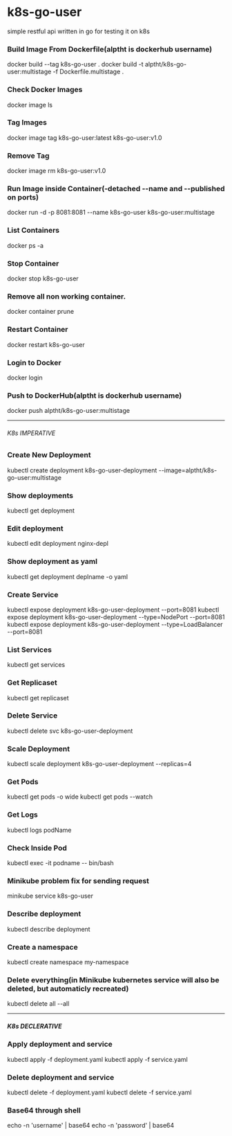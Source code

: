 # k8s-go-user
simple restful api written in go for testing it on k8s

### Build Image From Dockerfile(alptht is dockerhub username)
docker build --tag k8s-go-user .
docker build -t alptht/k8s-go-user:multistage -f Dockerfile.multistage .

### Check Docker Images
docker image ls

### Tag Images
docker image tag k8s-go-user:latest k8s-go-user:v1.0

### Remove Tag
docker image rm k8s-go-user:v1.0

### Run Image inside Container(-detached --name and --published on ports)
docker run -d -p 8081:8081 --name k8s-go-user k8s-go-user:multistage

### List Containers
docker ps -a

### Stop Container
docker stop k8s-go-user

### Remove all non working container.
docker container prune

### Restart Container
docker restart k8s-go-user

### Login to Docker
docker login

### Push to DockerHub(alptht is dockerhub username)
docker push alptht/k8s-go-user:multistage

---

###### K8s IMPERATIVE

### Create New Deployment
kubectl create deployment k8s-go-user-deployment --image=alptht/k8s-go-user:multistage

### Show deployments
kubectl get deployment

### Edit deployment
kubectl edit deployment nginx-depl

### Show deployment as yaml
kubectl get deployment deplname -o yaml

### Create Service
kubectl expose deployment k8s-go-user-deployment --port=8081
kubectl expose deployment k8s-go-user-deployment --type=NodePort --port=8081
kubectl expose deployment k8s-go-user-deployment --type=LoadBalancer --port=8081

### List Services
kubectl get services

### Get Replicaset
kubectl get replicaset

### Delete Service
kubectl delete svc k8s-go-user-deployment

### Scale Deployment
kubectl scale deployment k8s-go-user-deployment --replicas=4

### Get Pods
kubectl get pods -o wide
kubectl get pods --watch

### Get Logs
kubectl logs podName

### Check Inside Pod
kubectl exec -it podname -- bin/bash 

### Minikube problem fix for sending request
minikube service k8s-go-user

### Describe deployment
kubectl describe deployment 

### Create a namespace
kubectl create namespace my-namespace

### Delete everything(in Minikube kubernetes service will also be deleted, but automaticly recreated)
kubectl delete all --all

---

##### K8s DECLERATIVE

### Apply deployment and service
kubectl apply -f deployment.yaml
kubectl apply -f service.yaml

### Delete deployment and service
kubectl delete -f deployment.yaml
kubectl delete -f service.yaml

### Base64 through shell
echo -n 'username' | base64
echo -n 'password' | base64